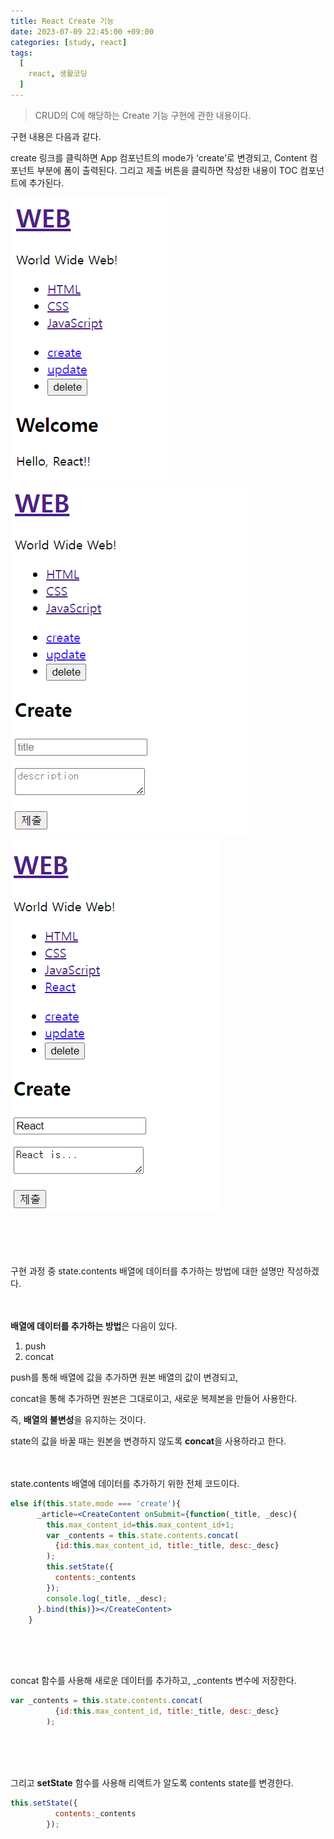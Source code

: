 ```yaml
---
title: React Create 기능
date: 2023-07-09 22:45:00 +09:00
categories: [study, react]
tags:
  [
    react, 생활코딩
  ]
---
```


> CRUD의 C에 해당하는 Create 기능 구현에 관한 내용이다.   


구현 내용은 다음과 같다.

create 링크를 클릭하면 App 컴포넌트의 mode가 ‘create’로 변경되고, Content 컴포넌트 부분에 폼이 출력된다. 그리고 제출 버튼을 클릭하면 작성한 내용이 TOC 컴포넌트에 추가된다.

![image](/assets/posts/230709_create.png)
![image](/assets/posts/230709_create2.png)
![image](/assets/posts/230709_create3.png)   

<br><br><br>

구현 과정 중 state.contents 배열에 데이터를 추가하는 방법에 대한 설명만 작성하겠다.
<br><br><br>

**배열에 데이터를 추가하는 방법**은 다음이 있다.

1. push
2. concat

push를 통해 배열에 값을 추가하면 원본 배열의 값이 변경되고,

concat을 통해 추가하면 원본은 그대로이고, 새로운 복제본을 만들어 사용한다.

즉, **배열의 불변성**을 유지하는 것이다.

state의 값을 바꿀 때는 원본을 변경하지 않도록 **concat**을 사용하라고 한다.
<br><br><br>

state.contents 배열에 데이터를 추가하기 위한 전체 코드이다.

```jsx
else if(this.state.mode === 'create'){
      _article=<CreateContent onSubmit={function(_title, _desc){
        this.max_content_id=this.max_content_id+1;
        var _contents = this.state.contents.concat(
          {id:this.max_content_id, title:_title, desc:_desc}
        );
        this.setState({
          contents:_contents
        });
        console.log(_title, _desc);
      }.bind(this)}></CreateContent>
    }
```
<br><br><br>

concat 함수를 사용해 새로운 데이터를 추가하고, _contents 변수에 저장한다.

```jsx
var _contents = this.state.contents.concat(
          {id:this.max_content_id, title:_title, desc:_desc}
        );
```
<br><br><br>

그리고 **setState** 함수를 사용해 리액트가 알도록 contents state를 변경한다.

```jsx
this.setState({
          contents:_contents
        });
```
